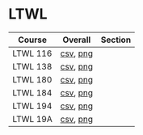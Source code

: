 # LTWL

| Course | Overall | Section |
| ------ | ------- | ------- |
| LTWL 116 | [csv](https://github.com/UCSD-Historical-Enrollment-Data/2023Fall/blob/main/overall/LTWL%20116.csv), [png](https://raw.githubusercontent.com/UCSD-Historical-Enrollment-Data/2023Fall/main/plot_overall/LTWL%20116.png) |  |
| LTWL 138 | [csv](https://github.com/UCSD-Historical-Enrollment-Data/2023Fall/blob/main/overall/LTWL%20138.csv), [png](https://raw.githubusercontent.com/UCSD-Historical-Enrollment-Data/2023Fall/main/plot_overall/LTWL%20138.png) |  |
| LTWL 180 | [csv](https://github.com/UCSD-Historical-Enrollment-Data/2023Fall/blob/main/overall/LTWL%20180.csv), [png](https://raw.githubusercontent.com/UCSD-Historical-Enrollment-Data/2023Fall/main/plot_overall/LTWL%20180.png) |  |
| LTWL 184 | [csv](https://github.com/UCSD-Historical-Enrollment-Data/2023Fall/blob/main/overall/LTWL%20184.csv), [png](https://raw.githubusercontent.com/UCSD-Historical-Enrollment-Data/2023Fall/main/plot_overall/LTWL%20184.png) |  |
| LTWL 194 | [csv](https://github.com/UCSD-Historical-Enrollment-Data/2023Fall/blob/main/overall/LTWL%20194.csv), [png](https://raw.githubusercontent.com/UCSD-Historical-Enrollment-Data/2023Fall/main/plot_overall/LTWL%20194.png) |  |
| LTWL 19A | [csv](https://github.com/UCSD-Historical-Enrollment-Data/2023Fall/blob/main/overall/LTWL%2019A.csv), [png](https://raw.githubusercontent.com/UCSD-Historical-Enrollment-Data/2023Fall/main/plot_overall/LTWL%2019A.png) |  |
